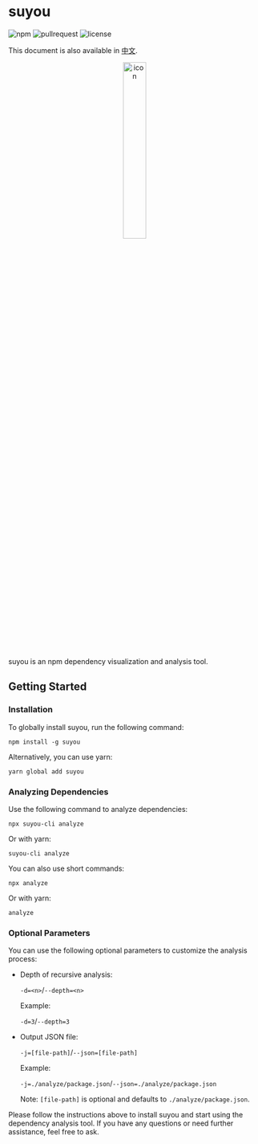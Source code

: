 # suyou

![npm](https://img.shields.io/npm/v/suyou?label=npm%20version&logo=npm)
![pullrequest](https://img.shields.io/github/issues-pr/LunaSekiii/npm-package-analysis-tool)
![license](https://img.shields.io/npm/l/suyou)

This document is also available in [中文](./README.zh_CN.md).

<p align="center"> <img src="https://s2.loli.net/2023/08/29/Xcb4AKrTDE7gPfk.png" alt="icon" width="30%" /> </p>

suyou is an npm dependency visualization and analysis tool.

## Getting Started

### Installation

To globally install suyou, run the following command:

```shell
npm install -g suyou
```

Alternatively, you can use yarn:

```shell
yarn global add suyou
```

### Analyzing Dependencies

Use the following command to analyze dependencies:

```shell
npx suyou-cli analyze
```

Or with yarn:

```shell
suyou-cli analyze
```

You can also use short commands:

```shell
npx analyze
```

Or with yarn:

```shell
analyze
```

### Optional Parameters

You can use the following optional parameters to customize the analysis process:

-   Depth of recursive analysis:

    `-d=<n>`/`--depth=<n>`

    Example:

    `-d=3`/`--depth=3`

-   Output JSON file:

    `-j=[file-path]`/`--json=[file-path]`

    Example:

    `-j=./analyze/package.json`/`--json=./analyze/package.json`

    Note: `[file-path]` is optional and defaults to `./analyze/package.json`.

Please follow the instructions above to install suyou and start using the dependency analysis tool. If you have any questions or need further assistance, feel free to ask.
